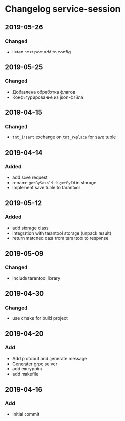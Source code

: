 # Changelog service-session

## 2019-05-26
### Changed
  - listen host port add to config

## 2019-05-25
### Changed
  - Добавлена обработка флагов
  - Конфигурирование из json-файла

## 2019-04-15
### Changed
  - `tnt_insert` exchange on `tnt_replace` for save tuple

## 2019-04-14
### Added
  - add save request
  - rename `getBySessId` -> `getById` in storage
  - implement save tuple to tarantool

## 2019-05-12
### Added
  - add storage class
  - integration with tarantool storage (unpack result)
  - return matched data from tarantool to response

## 2019-05-09
### Changed
  - include tarantool library

## 2019-04-30
### Changed
  - use cmake for build project

## 2019-04-20
### Add
  - Add protobuf and generate message
  - Generater grpc server
  - add entrypoint
  - add makefile

## 2019-04-16
### Add
  - Initial commit
